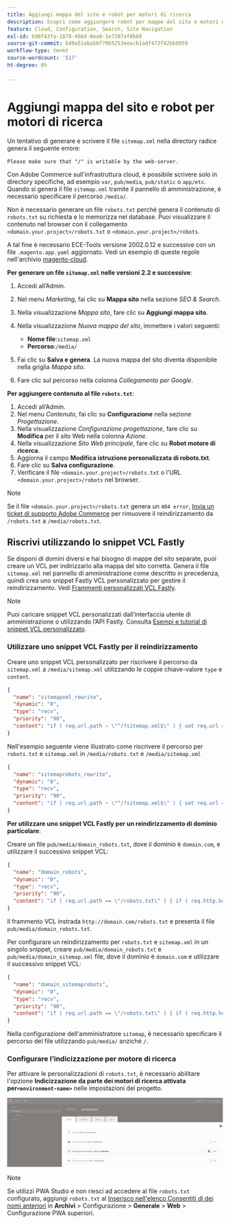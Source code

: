 ```yaml
---
title: Aggiungi mappa del sito e robot per motori di ricerca
description: Scopri come aggiungere robot per mappe del sito e motori di ricerca ad Adobe Commerce su infrastrutture cloud.
feature: Cloud, Configuration, Search, Site Navigation
exl-id: b98f43fa-1878-466d-8ea0-1e7207af8b60
source-git-commit: b49a51aba56f79b5253eeacb1adf473f42bb8959
workflow-type: tm+mt
source-wordcount: '517'
ht-degree: 0%

---
```


# Aggiungi mappa del sito e robot per motori di ricerca

Un tentativo di generare e scrivere il file `sitemap.xml` nella directory radice genera il seguente errore:

```
Please make sure that "/" is writable by the web-server.
```

Con Adobe Commerce sull&#39;infrastruttura cloud, è possibile scrivere solo in directory specifiche, ad esempio `var`, `pub/media`, `pub/static` o `app/etc`. Quando si genera il file `sitemap.xml` tramite il pannello di amministrazione, è necessario specificare il percorso `/media/`.

Non è necessario generare un file `robots.txt` perché genera il contenuto di `robots.txt` su richiesta e lo memorizza nel database. Puoi visualizzare il contenuto nel browser con il collegamento `<domain.your.project>/robots.txt` o `<domain.your.project>/robots`.

A tal fine è necessario ECE-Tools versione 2002.0.12 e successive con un file `.magento.app.yaml` aggiornato. Vedi un esempio di queste regole nell&#39;archivio [magento-cloud](https://github.com/magento/magento-cloud/blob/master/.magento.app.yaml#L43-L49).

**Per generare un file `sitemap.xml` nelle versioni 2.2 e successive**:

1. Accedi all’Admin.
1. Nel menu _Marketing_, fai clic su **Mappa sito** nella sezione _SEO &amp; Search_.
1. Nella visualizzazione _Mappa sito_, fare clic su **Aggiungi mappa sito**.
1. Nella visualizzazione _Nuova mappa del sito_, immettere i valori seguenti:

   - **Nome file**:`sitemap.xml`
   - **Percorso**:`/media/`

1. Fai clic su **Salva e genera**. La nuova mappa del sito diventa disponibile nella griglia _Mappa sito_.
1. Fare clic sul percorso nella colonna _Collegamento per Google_.

**Per aggiungere contenuto al file `robots.txt`**:

1. Accedi all’Admin.
1. Nel menu _Contenuto_, fai clic su **Configurazione** nella sezione _Progettazione_.
1. Nella visualizzazione _Configurazione progettazione_, fare clic su **Modifica** per il sito Web nella colonna _Azione_.
1. Nella visualizzazione _Sito Web principale_, fare clic su **Robot motore di ricerca**.
1. Aggiorna il campo **Modifica istruzione personalizzata di robots.txt**.
1. Fare clic su **Salva configurazione**.
1. Verificare il file `<domain.your.project>/robots.txt` o l&#39;URL `<domain.your.project>/robots` nel browser.

>[!NOTE]
>
>Se il file `<domain.your.project>/robots.txt` genera un `404 error`, [Invia un ticket di supporto Adobe Commerce](https://experienceleague.adobe.com/docs/commerce-knowledge-base/kb/help-center-guide/magento-help-center-user-guide.html#submit-ticket) per rimuovere il reindirizzamento da `/robots.txt` a `/media/robots.txt`.

## Riscrivi utilizzando lo snippet VCL Fastly

Se disponi di domini diversi e hai bisogno di mappe del sito separate, puoi creare un VCL per indirizzarlo alla mappa del sito corretta. Genera il file `sitemap.xml` nel pannello di amministrazione come descritto in precedenza, quindi crea uno snippet Fastly VCL personalizzato per gestire il reindirizzamento. Vedi [Frammenti personalizzati VCL Fastly](../cdn/fastly-vcl-custom-snippets.md).

>[!NOTE]
>
> Puoi caricare snippet VCL personalizzati dall’interfaccia utente di amministrazione o utilizzando l’API Fastly. Consulta [Esempi e tutorial di snippet VCL personalizzato](../cdn/fastly-vcl-custom-snippets.md#example-vcl-snippet-code).

### Utilizzare uno snippet VCL Fastly per il reindirizzamento

Creare uno snippet VCL personalizzato per riscrivere il percorso da `sitemap.xml` a `/media/sitemap.xml` utilizzando le coppie chiave-valore `type` e `content`.

```json
{
  "name": "sitemapxml_rewrite",
  "dynamic": "0",
  "type": "recv",
  "priority": "90",
  "content": "if ( req.url.path ~ \"^/?sitemap.xml$\" ) { set req.url = \"/media/sitemap.xml\"; }"
}
```

Nell&#39;esempio seguente viene illustrato come riscrivere il percorso per `robots.txt` e `sitemap.xml` in `/media/robots.txt` e `/media/sitemap.xml`

```json
{
  "name": "sitemaprobots_rewrite",
  "dynamic": "0",
  "type": "recv",
  "priority": "90",
  "content": "if ( req.url.path ~ \"^/?sitemap.xml$\" ) { set req.url = \"/media/sitemap.xml\"; } else if (req.url.path ~ \"^/?robots.txt$\") { set req.url = \"/media/robots.txt\";}"
}
```

**Per utilizzare uno snippet VCL Fastly per un reindirizzamento di dominio particolare**:

Creare un file `pub/media/domain_robots.txt`, dove il dominio è `domain.com`, e utilizzare il successivo snippet VCL:

```json
{
  "name": "domain_robots",
  "dynamic": "0",
  "type": "recv",
  "priority": "90",
  "content": "if ( req.url.path == \"/robots.txt\" ) { if ( req.http.host ~ \"(domain).com$\" ) { set req.url = \"/media/\" re.group.1 \"_robots.txt\"; }}"
}
```

Il frammento VCL instrada `http://domain.com/robots.txt` e presenta il file `pub/media/domain_robots.txt`.

Per configurare un reindirizzamento per `robots.txt` e `sitemap.xml` in un singolo snippet, creare `pub/media/domain_robots.txt` e `pub/media/domain_sitemap.xml` file, dove il dominio è `domain.com` e utilizzare il successivo snippet VCL:

```json
{
  "name": "domain_sitemaprobots",
  "dynamic": "0",
  "type": "recv",
  "priority": "90",
  "content": "if ( req.url.path == \"/robots.txt\" ) { if ( req.http.host ~ \"(domain).com$\" ) { set req.url = \"/media/\" re.group.1 \"_robots.txt\"; }} else if ( req.url.path == \"/sitemap.xml\" ) { if ( req.http.host ~ \"(domain).com$\" ) {  set req.url = \"/media/\" re.group.1 \"_sitemap.xml\"; }}"
}
```

Nella configurazione dell&#39;amministratore `sitemap`, è necessario specificare il percorso del file utilizzando `pub/media/` anziché `/`.

### Configurare l’indicizzazione per motore di ricerca

Per attivare le personalizzazioni di `robots.txt`, è necessario abilitare l&#39;opzione **Indicizzazione da parte dei motori di ricerca attivata per`<environment-name>`** nelle impostazioni del progetto.

![Utilizza [!DNL Cloud Console] per gestire gli ambienti](../../assets/robots-indexing-by-search-engine.png)

>[!NOTE]
>
>Se utilizzi PWA Studio e non riesci ad accedere al file `robots.txt` configurato, aggiungi `robots.txt` al [Inserisco nell&#39;elenco Consentiti di dei nomi anteriori](https://github.com/magento/magento2-upward-connector#front-name-allowlist) in **Archivi** > Configurazione > **Generale** > **Web** > Configurazione PWA superiori.
